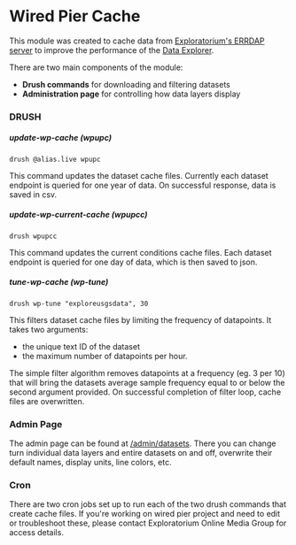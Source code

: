 # Wired Pier Cache

This module was created to cache data from [Exploratorium's ERRDAP server](http://erddap.exploratorium.edu:8080/erddap/) to improve the performance of the [Data Explorer](http://www.exploratorium.edu/environmental-field-station/explore).

There are two main components of the module:

 * **Drush commands** for downloading and filtering datasets
 * **Administration page** for controlling how data layers display



### DRUSH

##### update-wp-cache (wpupc)
```
drush @alias.live wpupc
```
This command updates the dataset cache files.  Currently each dataset endpoint is queried for one year of data.  On successful response, data is saved in csv.

##### update-wp-current-cache (wpupcc)
```
drush wpupcc
```
This command updates the current conditions cache files.  Each dataset endpoint is queried for one day of data, which is then saved to json.

##### tune-wp-cache (wp-tune)
```
drush wp-tune "exploreusgsdata", 30
```
This filters dataset cache files by limiting the frequency of datapoints.  It takes two arguments:
* the unique text ID of the dataset
* the maximum number of datapoints per hour.

The simple filter algorithm removes datapoints at a frequency (eg. 3 per 10) that will bring the datasets average sample frequency equal to or below the second argument provided.  On successful completion of filter loop, cache files are overwritten.


### Admin Page
The admin page can be found at [/admin/datasets](https://www.exploratorium.edu/admin/datasets).  There you can change turn individual data layers and entire datasets on and off, overwrite their default names, display units, line colors, etc.


### Cron
There are two cron jobs set up to run each of the two drush commands that create cache files.  If you're working on wired pier project and need to edit or troubleshoot these, please contact Exploratorium Online Media Group for access details.  
